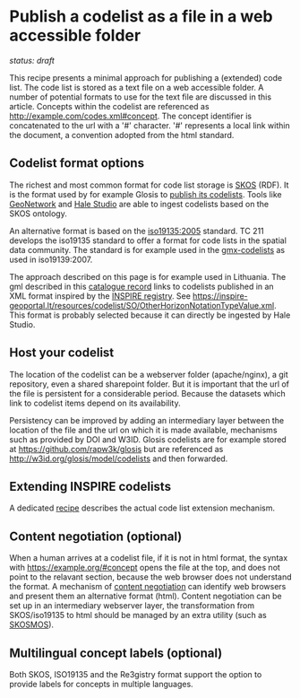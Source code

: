# Publish a codelist as a file in a web accessible folder

*status: draft*

This recipe presents a minimal approach for publishing a (extended) code list. The code list is stored as a text file on a web accessible folder. A number of potential formats to use for the text file are discussed in this article. Concepts within the codelist are referenced as http://example.com/codes.xml#concept. The concept identifier is concatenated to the url with a '#' character. '#' represents a local link within the document, a convention adopted from the html standard.

## Codelist format options

The richest and most common format for code list storage is [SKOS](https://www.w3.org/TR/skos-reference/) (RDF). It is the format used by for example Glosis to [publish its codelists](https://github.com/rapw3k/glosis/blob/master/glosis_cl.ttl). Tools like [GeoNetwork](./geonetwork.md) and [Hale Studio](./hale-studio.md) are able to ingest codelists based on the SKOS ontology.

An alternative format is based on the [iso19135:2005](https://www.iso.org/standard/32553.html) standard. TC 211 develops the iso19135 standard to offer a format for code lists in the spatial data community. The standard is for example used in the [gmx-codelists](https://standards.iso.org/iso/19139/resources/gmxCodelists.xml) as used in iso19139:2007.

The approach described on this page is for example used in Lithuania. The gml described in this [catalogue record](https://www.inspire-geoportal.lt/geonetwork/srv/metadata/d07c5dce-4a6e-4042-ac48-8b589c57d6d1) links to codelists published in an XML format inspired by the [INSPIRE registry](https://inspire.ec.europa.eu/codelist/WRBReferenceSoilGroupValue/WRBReferenceSoilGroupValue.en.xml). See https://inspire-geoportal.lt/resources/codelist/SO/OtherHorizonNotationTypeValue.xml. This format is probably selected because it can directly be ingested by Hale Studio.

## Host your codelist

The location of the codelist can be a webserver folder (apache/nginx), a git repository, even a shared sharepoint folder. But it is important that the url of the file is persistent for a considerable period. Because the datasets which link to codelist items depend on its availability. 

Persistency can be improved by adding an intermediary layer between the location of the file and the url on which it is made available, mechanisms such as provided by DOI and W3ID. Glosis codelists are for example stored at https://github.com/rapw3k/glosis but are referenced as http://w3id.org/glosis/model/codelists and then forwarded.

## Extending INSPIRE codelists

A dedicated [recipe](./code-listsExtension.md) describes the actual code list extension mechanism.

## Content negotiation (optional)

When a human arrives at a codelist file, if it is not in html format, the syntax with https://example.org/#concept opens the file at the top, and does not point to the relavant section, because the web browser does not understand the format. A mechanism of [content negotiation](https://en.wikipedia.org/wiki/Content_negotiation) can identify web browsers and present them an alternative format (html). Content negotiation can be set up in an intermediary webserver layer, the transformation from SKOS/iso19135 to html should be managed by an extra utility (such as [SKOSMOS](./virtuoso.md)).

## Multilingual concept labels (optional)

Both SKOS, ISO19135 and the Re3gistry format support the option to provide labels for concepts in multiple languages.

